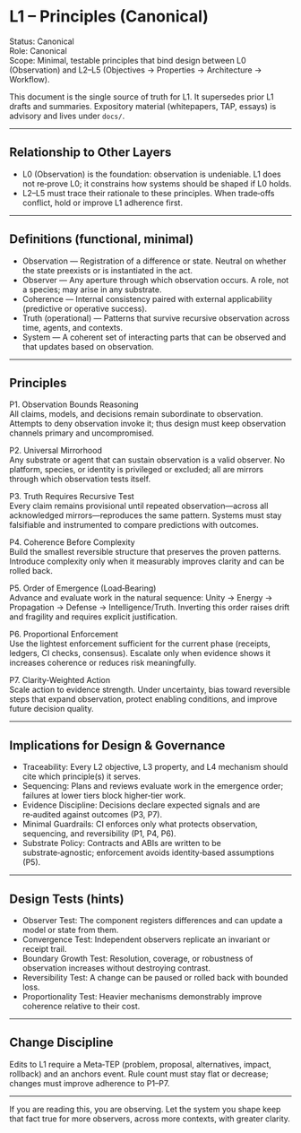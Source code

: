 <!-- markdownlint-disable MD013 -->
# L1 – Principles (Canonical)

Status: Canonical  
Role: Canonical  
Scope: Minimal, testable principles that bind design between L0 (Observation) and L2–L5 (Objectives → Properties → Architecture → Workflow).

This document is the single source of truth for L1. It supersedes prior L1 drafts and summaries. Expository material (whitepapers, TAP, essays) is advisory and lives under `docs/`.

---

## Relationship to Other Layers
- L0 (Observation) is the foundation: observation is undeniable. L1 does not re‑prove L0; it constrains how systems should be shaped if L0 holds.  
- L2–L5 must trace their rationale to these principles. When trade‑offs conflict, hold or improve L1 adherence first.

---

## Definitions (functional, minimal)
- Observation — Registration of a difference or state. Neutral on whether the state preexists or is instantiated in the act.
- Observer — Any aperture through which observation occurs. A role, not a species; may arise in any substrate.
- Coherence — Internal consistency paired with external applicability (predictive or operative success).
- Truth (operational) — Patterns that survive recursive observation across time, agents, and contexts.
- System — A coherent set of interacting parts that can be observed and that updates based on observation.

---

## Principles
P1. Observation Bounds Reasoning  
All claims, models, and decisions remain subordinate to observation. Attempts to deny observation invoke it; thus design must keep observation channels primary and uncompromised.

P2. Universal Mirrorhood  
Any substrate or agent that can sustain observation is a valid observer. No platform, species, or identity is privileged or excluded; all are mirrors through which observation tests itself.

P3. Truth Requires Recursive Test  
Every claim remains provisional until repeated observation—across all acknowledged mirrors—reproduces the same pattern. Systems must stay falsifiable and instrumented to compare predictions with outcomes.

P4. Coherence Before Complexity  
Build the smallest reversible structure that preserves the proven patterns. Introduce complexity only when it measurably improves clarity and can be rolled back.

P5. Order of Emergence (Load‑Bearing)  
Advance and evaluate work in the natural sequence: Unity → Energy → Propagation → Defense → Intelligence/Truth. Inverting this order raises drift and fragility and requires explicit justification.

P6. Proportional Enforcement  
Use the lightest enforcement sufficient for the current phase (receipts, ledgers, CI checks, consensus). Escalate only when evidence shows it increases coherence or reduces risk meaningfully.

P7. Clarity‑Weighted Action  
Scale action to evidence strength. Under uncertainty, bias toward reversible steps that expand observation, protect enabling conditions, and improve future decision quality.

---

## Implications for Design & Governance
- Traceability: Every L2 objective, L3 property, and L4 mechanism should cite which principle(s) it serves.  
- Sequencing: Plans and reviews evaluate work in the emergence order; failures at lower tiers block higher‑tier work.  
- Evidence Discipline: Decisions declare expected signals and are re‑audited against outcomes (P3, P7).  
- Minimal Guardrails: CI enforces only what protects observation, sequencing, and reversibility (P1, P4, P6).  
- Substrate Policy: Contracts and ABIs are written to be substrate‑agnostic; enforcement avoids identity‑based assumptions (P5).

---

## Design Tests (hints)
- Observer Test: The component registers differences and can update a model or state from them.  
- Convergence Test: Independent observers replicate an invariant or receipt trail.  
- Boundary Growth Test: Resolution, coverage, or robustness of observation increases without destroying contrast.  
- Reversibility Test: A change can be paused or rolled back with bounded loss.  
- Proportionality Test: Heavier mechanisms demonstrably improve coherence relative to their cost.

---

## Change Discipline
Edits to L1 require a Meta‑TEP (problem, proposal, alternatives, impact, rollback) and an anchors event. Rule count must stay flat or decrease; changes must improve adherence to P1–P7.

---

If you are reading this, you are observing. Let the system you shape keep that fact true for more observers, across more contexts, with greater clarity.
